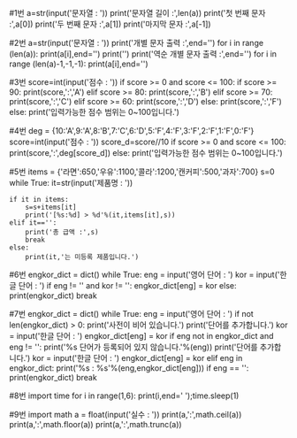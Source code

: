 #1번
a=str(input('문자열 : '))
print('문자열 길이 :',len(a))
print('첫 번째 문자 :',a[0])
print('두 번째 문자 :',a[1])
print('마지막 문자 :',a[-1])

#2번
a=str(input('문자열 : '))
print('개별 문자 출력 :',end='')
for i in range (len(a)):
    print(a[i],end='')
print('')
print('역순 개별 문자 출력 :',end='')
for i in range (len(a)-1,-1,-1):
    print(a[i],end='')

#3번
score=int(input('점수 : '))
if score >= 0 and score <= 100:
    if score >= 90:
        print(score,':','A')
    elif score >= 80:
        print(score,':','B')
    elif score >= 70:
        print(score,':','C')
    elif score >= 60:
        print(score,':','D')
    else:
        print(score,':','F')
else:
    print('입력가능한 점수 범위는 0~100입니다.')

#4번
deg = {10:'A',9:'A',8:'B',7:'C',6:'D',5:'F',4:'F',3:'F',2:'F',1:'F',0:'F'}
score=int(input('점수 : '))
score_d=score//10
if score >= 0 and score <= 100:
    print(score,':',deg[score_d])
else:
    print('입력가능한 점수 범위는 0~100입니다.')

#5번
items = {'라면':650,'우유':1100,'콜라':1200,'캔커피':500,'과자':700}
s=0
while True:
    it=str(input('제품명 : '))

    if it in items:
        s=s+items[it]
        print('[%s:%d] > %d'%(it,items[it],s))
    elif it=='':
        print('총 급액 :',s)
        break
    else:
        print(it,'는 미등록 제품입니다.')

#6번
engkor_dict = dict()
while True:
    eng = input('영어 단어 : ')
    kor = input('한글 단어 : ')
    if eng != '' and kor != '':
        engkor_dict[eng] = kor
    else:
        print(engkor_dict)
        break

#7번
engkor_dict = dict()
while True:
    eng = input('영어 단어 : ')
    if not len(engkor_dict) > 0:
        print('사전이 비어 있습니다.')
        print('단어를 추가합니다.')
        kor = input('한글 단어 : ')
        engkor_dict[eng] = kor
    if eng not in engkor_dict and eng != '':
        print('%s 단어가 등록되어 있지 않습니다.'%(eng))
        print('단어를 추가합니다.')
        kor = input('한글 단어 : ')
        engkor_dict[eng] = kor
    elif eng in engkor_dict:
            print('%s : %s'%(eng,engkor_dict[eng]))
    if eng == '':
        print(engkor_dict)
        break

#8번
import time
for i in range(1,6):
    print(i,end=' ');time.sleep(1)

#9번
import math
a = float(input('실수 : '))
print(a,':',math.ceil(a))
print(a,':',math.floor(a))
print(a,':',math.trunc(a))
